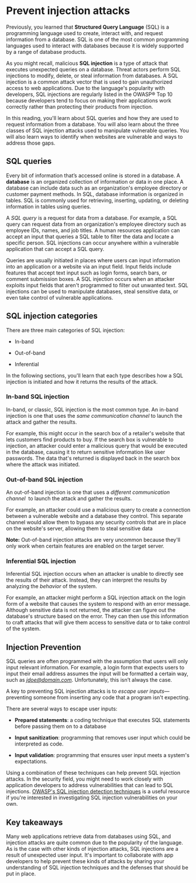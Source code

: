 # Prevent injection attacks

Previously, you learned that **Structured Query Language** (SQL) is a programming language used to create, interact with, and request information from a database. SQL is one of the most common programming languages used to interact with databases because it is widely supported by a range of database products.

As you might recall, malicious **SQL injection** is a type of attack that executes unexpected queries on a database. Threat actors perform SQL injections to modify, delete, or steal information from databases. A SQL injection is a common attack vector that is used to gain unauthorized access to web applications. Due to the language's popularity with developers, SQL injections are regularly listed in the OWASP® Top 10 because developers tend to focus on making their applications work correctly rather than protecting their products from injection.

In this reading, you'll learn about SQL queries and how they are used to request information from a database. You will also learn about the three classes of SQL injection attacks used to manipulate vulnerable queries. You will also learn ways to identify when websites are vulnerable and ways to address those gaps.

## SQL queries

Every bit of information that’s accessed online is stored in a database. A **database** is an organized collection of information or data in one place. A database can include data such as an organization's employee directory or customer payment methods. In SQL, database information is organized in tables. SQL is commonly used for retrieving, inserting, updating, or deleting information in tables using queries.

A *SQL query* is a request for data from a database. For example, a SQL query can request data from an organization's employee directory such as employee IDs, names, and job titles. A human resources application can accept an input that queries a SQL table to filter the data and locate a specific person. SQL injections can occur anywhere within a vulnerable application that can accept a SQL query.

Queries are usually initiated in places where users can input information into an application or a website via an input field. Input fields include features that accept text input such as login forms, search bars, or comment submission boxes. A SQL injection occurs when an attacker exploits input fields that aren't programmed to filter out unwanted text. SQL injections can be used to manipulate databases, steal sensitive data, or even take control of vulnerable applications.

## SQL injection categories

There are three main categories of SQL injection: 

- In-band

- Out-of-band

- Inferential

In the following sections, you'll learn that each type describes how a SQL injection is initiated and how it returns the results of the attack.

### **In-band SQL injection**

In-band, or classic, SQL injection is the most common type. An in-band injection is one that uses the *same communication channel* to launch the attack and gather the results.

For example, this might occur in the search box of a retailer's website that lets customers find products to buy. If the search box is vulnerable to injection, an attacker could enter a malicious query that would be executed in the database, causing it to return sensitive information like user passwords. The data that's returned is displayed back in the search box where the attack was initiated.

### **Out-of-band SQL injection**

An out-of-band injection is one that uses a *different communication channel*  to launch the attack and gather the results.

For example, an attacker could use a malicious query to create a connection between a vulnerable website and a database they control. This separate channel would allow them to bypass any security controls that are in place on the website's server, allowing them to steal sensitive data

**Note:** Out-of-band injection attacks are very uncommon because they'll only work when certain features are enabled on the target server.

### **Inferential SQL injection**

Inferential SQL injection occurs when an attacker is unable to directly see the results of their attack. Instead, they can interpret the results by analyzing the *behavior* of the system.

For example, an attacker might perform a SQL injection attack on the login form of a website that causes the system to respond with an error message. Although sensitive data is not returned, the attacker can figure out the database's structure based on the error. They can then use this information to craft attacks that will give them access to sensitive data or to take control of the system.

## Injection Prevention

SQL queries are often programmed with the assumption that users will only input relevant information. For example, a login form that expects users to input their email address assumes the input will be formatted a certain way, such as *jdoe@domain.com*. Unfortunately, this isn’t always the case.

A key to preventing SQL injection attacks is to *escape* *user inputs*—preventing someone from inserting any code that a program isn't expecting.

There are several ways to escape user inputs:

- **Prepared statements**: a coding technique that executes SQL statements before passing them on to a database

- **Input sanitization**: programming that removes user input which could be interpreted as code.

- **Input validation**: programming that ensures user input meets a system's expectations.

Using a combination of these techniques can help prevent SQL injection attacks. In the security field, you might need to work closely with application developers to address vulnerabilities that can lead to SQL injections. [OWASP's SQL injection detection techniques](https://owasp.org/www-project-web-security-testing-guide/latest/4-Web_Application_Security_Testing/07-Input_Validation_Testing/05-Testing_for_SQL_Injection) is a useful resource if you're interested in investigating SQL injection vulnerabilities on your own.

## Key takeaways

Many web applications retrieve data from databases using SQL, and injection attacks are quite common due to the popularity of the language. As is the case with other kinds of injection attacks, SQL injections are a result of unexpected user input. It's important to collaborate with app developers to help prevent these kinds of attacks by sharing your understanding of SQL injection techniques and the defenses that should be put in place.
